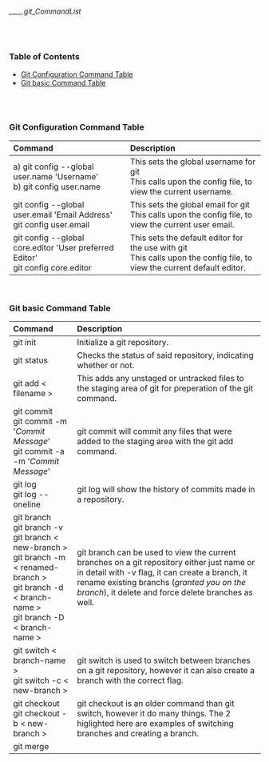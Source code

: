 ###### ____.git_CommandList

<br>
<!-- Table of Contents -->

### Table of Contents
- [Git Configuration Command Table](#git-configuration-command-table)
- [Git basic Command Table](#git-basic-command-table)

<br>
<br>

### **Git Configuration Command Table**
|Command|Description|
|:---|:---|
|a) git config --global user.name 'Username' <br> b) git config user.name|This sets the global username for git <br> This calls upon the config file, to view the current username.|
|git config --global user.email 'Email Address' <br> git config user.email|This sets the global email for git <br> This calls upon the config file, to view the current user email.|
|git config --global core.editor 'User preferred Editor' <br> git config core.editor|This sets the default editor for the use with git <br> This calls upon the config file, to view the current default editor.|

<br>

### **Git basic Command Table**
|Command|Description|
|:---|:---|
|git init|Initialize a git repository.|
|git status|Checks the status of said repository, indicating whether or not.|
|git add < filename >|This adds any unstaged or untracked files to the staging area of git for preperation of the git command.|
|git commit <br> git commit -m '_Commit Message_' <br> git commit -a -m '_Commit Message_'|git commit will commit any files that were added to the staging area with the git add command.|
|git log <br> git log --oneline|git log will show the history of commits made in a repository.|
|git branch <br> git branch -v  <br> git branch < new-branch > <br> git branch -m < renamed-branch > <br> git branch -d < branch-name > <br> git branch -D < branch-name >|git branch can be used to view the current branches on a git repository either just name or in detail with -v flag, it can create a branch, it rename existing branchs (_granted you on the branch_), it delete and force delete branches as well.|
|git switch < branch-name > <br> git switch -c < new-branch > |git switch is used to switch between branches on a git repository, however it can also create a branch with the correct flag.|
|git checkout <br> git checkout -b < new-branch >|git checkout is an older command than git switch, however it do many things. The 2 higlighted here are examples of switching branches and creating a branch.|
git merge||
